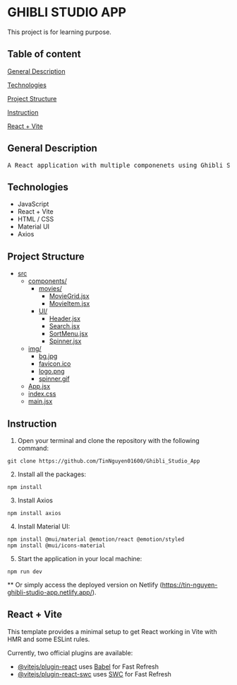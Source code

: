 # GHIBLI STUDIO APP

This project is for learning purpose.

## Table of content
[General Description](#general-description)

[Technologies](#technologies)

[Project Structure](#project-structure)

[Instruction](#instruction)

[React + Vite](#react--vite)

## General Description
<pre>
A React application with multiple componenets using Ghibli Studio API, Material UI and Axios to show and filter the movies info.
</pre>

## Technologies

- JavaScript
- React + Vite
- HTML / CSS
- Material UI
- Axios

## Project Structure
* [src](./src)
    * [components/](./src/components)
        * [movies/](./src/components/movies)
            * [MovieGrid.jsx](./src/components/movies/MovieGrid.jsx)
            * [MovieItem.jsx](./src/components/movies/MovieItem.jsx)
        * [UI/](./src/components/UI)
            * [Header.jsx](./src/components/UI/Header.jsx)
            * [Search.jsx](./src/components/UI/Search.jsx)
            * [SortMenu.jsx](./src/components/UI/SortMenu.jsx)
            * [Spinner.jsx](./src/components/UI/Spinner.jsx)
    * [img/](./src/img)
        * [bg.jpg](./src/img/bg.jpg)
        * [favicon.ico](./src/img/favicon.ico)
        * [logo.png](./src/img/logo.png)
        * [spinner.gif](./src/img/spinner.gif)
    * [App.jsx](./src/App.jsx)
    * [index.css](./src/index.css)
    * [main.jsx](./src/main.jsx)

## Instruction
1. Open your terminal and clone the repository with the following command: 
```
git clone https://github.com/TinNguyen01600/Ghibli_Studio_App
```
2. Install all the packages:
```
npm install
```
3. Install Axios
```
npm install axios
```
4. Install Material UI:
```
npm install @mui/material @emotion/react @emotion/styled
npm install @mui/icons-material
```
5. Start the application in your local machine:
```
npm run dev
```
** Or simply access the deployed version on Netlify (https://tin-nguyen-ghibli-studio-app.netlify.app/).

## React + Vite

This template provides a minimal setup to get React working in Vite with HMR and some ESLint rules.

Currently, two official plugins are available:

- [@vitejs/plugin-react](https://github.com/vitejs/vite-plugin-react/blob/main/packages/plugin-react/README.md) uses [Babel](https://babeljs.io/) for Fast Refresh
- [@vitejs/plugin-react-swc](https://github.com/vitejs/vite-plugin-react-swc) uses [SWC](https://swc.rs/) for Fast Refresh
